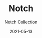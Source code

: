 ---
subtitle: "Notch Collection"
image_secondary: "img/ad82dc5bbbc99a7db70861ed148890af10998ff2-2400x1200.png"
description: "Notch%20casts%20light%20from%20the%20top%20or%20bottom%2C%20and%20from%20its%20core%2C%20thanks%20to%20the%20cube-shaped%20hollow%20cut%20out%20of%20its%20open%2C%20rectangular%2C%20column-like%20shade%u2014yet%20the%20light%20source%20remains%20mysteriously%20concealed."
category: "Sconces"
designer: "Rbw"
tags: 
  - "Sconces"
title: "Notch"
href: "https://rbw.com/products/notch/pc30-27-120_tr_line"
image_primary: "img/RGN_default.jpg"
manufacturer: "Rich Brilliant Willing"
slug: "/manufacturers/rbw/sconces/rbw-notch"
date: "2021-05-13"
---